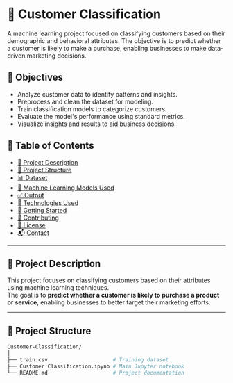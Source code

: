 

# 🧠 Customer Classification

A machine learning project focused on classifying customers based on their demographic and behavioral attributes. The objective is to predict whether a customer is likely to make a purchase, enabling businesses to make data-driven marketing decisions.

## 📌 Objectives

- Analyze customer data to identify patterns and insights.
- Preprocess and clean the dataset for modeling.
- Train classification models to categorize customers.
- Evaluate the model's performance using standard metrics.
- Visualize insights and results to aid business decisions.



## 📌 Table of Contents

- [🧠 Project Description](#-project-description)
- [📁 Project Structure](#-project-structure)
- [📊 Dataset](#-dataset)
- [🤖 Machine Learning Models Used](#-machine-learning-models-used)
- [✅ Output](#-output)
- [🧰 Technologies Used](#-technologies-used)
- [🚀 Getting Started](#-getting-started)
- [🤝 Contributing](#-contributing)
- [📄 License](#-license)
- [📬 Contact](#-contact)

---

## 🧠 Project Description

This project focuses on classifying customers based on their attributes using machine learning techniques.  
The goal is to **predict whether a customer is likely to purchase a product or service**, enabling businesses to better target their marketing efforts.

---

## 📁 Project Structure

```bash
Customer-Classification/
│
├── train.csv                     # Training dataset
├── Customer Classification.ipynb # Main Jupyter notebook
└── README.md                     # Project documentation

